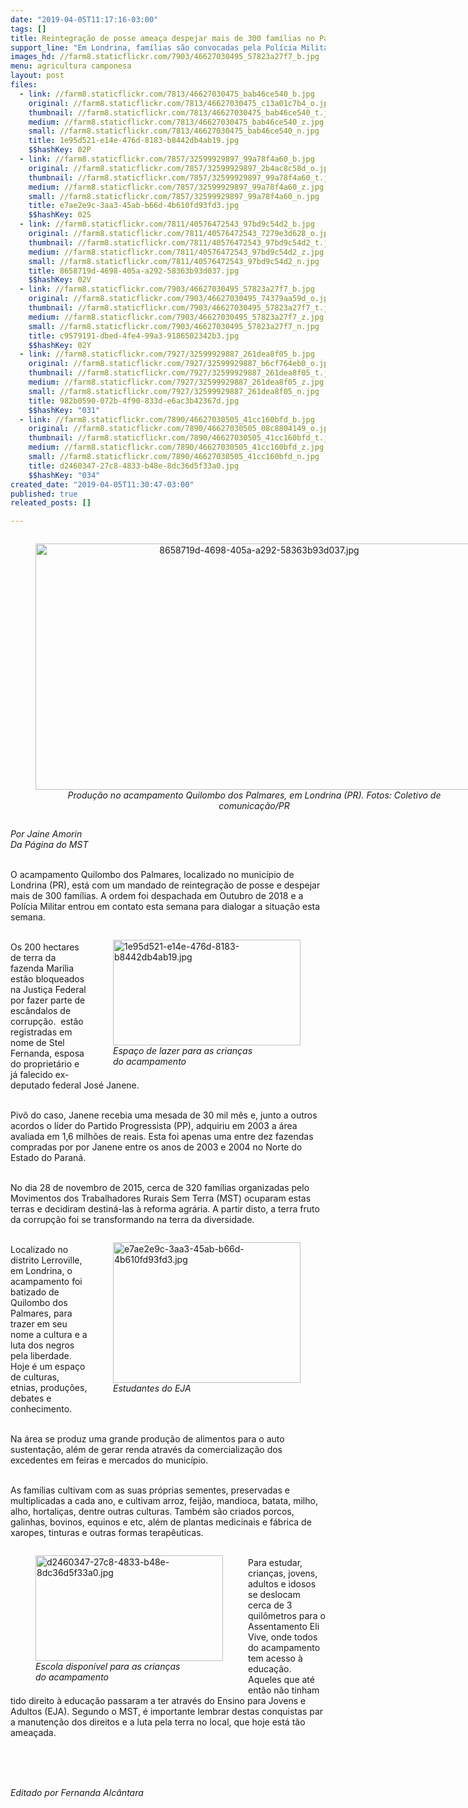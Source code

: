 ```yaml
---
date: "2019-04-05T11:17:16-03:00"
tags: []
title: Reintegração de posse ameaça despejar mais de 300 famílias no Paraná
support_line: "Em Londrina, famílias são convocadas pela Polícia Militar para discutir sobre a situação da área"
images_hd: //farm8.staticflickr.com/7903/46627030495_57823a27f7_b.jpg
menu: agricultura camponesa
layout: post
files:
  - link: //farm8.staticflickr.com/7813/46627030475_bab46ce540_b.jpg
    original: //farm8.staticflickr.com/7813/46627030475_c13a01c7b4_o.jpg
    thumbnail: //farm8.staticflickr.com/7813/46627030475_bab46ce540_t.jpg
    medium: //farm8.staticflickr.com/7813/46627030475_bab46ce540_z.jpg
    small: //farm8.staticflickr.com/7813/46627030475_bab46ce540_n.jpg
    title: 1e95d521-e14e-476d-8183-b8442db4ab19.jpg
    $$hashKey: 02P
  - link: //farm8.staticflickr.com/7857/32599929897_99a78f4a60_b.jpg
    original: //farm8.staticflickr.com/7857/32599929897_2b4ac8c58d_o.jpg
    thumbnail: //farm8.staticflickr.com/7857/32599929897_99a78f4a60_t.jpg
    medium: //farm8.staticflickr.com/7857/32599929897_99a78f4a60_z.jpg
    small: //farm8.staticflickr.com/7857/32599929897_99a78f4a60_n.jpg
    title: e7ae2e9c-3aa3-45ab-b66d-4b610fd93fd3.jpg
    $$hashKey: 02S
  - link: //farm8.staticflickr.com/7811/40576472543_97bd9c54d2_b.jpg
    original: //farm8.staticflickr.com/7811/40576472543_7279e3d628_o.jpg
    thumbnail: //farm8.staticflickr.com/7811/40576472543_97bd9c54d2_t.jpg
    medium: //farm8.staticflickr.com/7811/40576472543_97bd9c54d2_z.jpg
    small: //farm8.staticflickr.com/7811/40576472543_97bd9c54d2_n.jpg
    title: 8658719d-4698-405a-a292-58363b93d037.jpg
    $$hashKey: 02V
  - link: //farm8.staticflickr.com/7903/46627030495_57823a27f7_b.jpg
    original: //farm8.staticflickr.com/7903/46627030495_74379aa59d_o.jpg
    thumbnail: //farm8.staticflickr.com/7903/46627030495_57823a27f7_t.jpg
    medium: //farm8.staticflickr.com/7903/46627030495_57823a27f7_z.jpg
    small: //farm8.staticflickr.com/7903/46627030495_57823a27f7_n.jpg
    title: c9579191-dbed-4fe4-99a3-9186502342b3.jpg
    $$hashKey: 02Y
  - link: //farm8.staticflickr.com/7927/32599929887_261dea8f05_b.jpg
    original: //farm8.staticflickr.com/7927/32599929887_b6cf764eb0_o.jpg
    thumbnail: //farm8.staticflickr.com/7927/32599929887_261dea8f05_t.jpg
    medium: //farm8.staticflickr.com/7927/32599929887_261dea8f05_z.jpg
    small: //farm8.staticflickr.com/7927/32599929887_261dea8f05_n.jpg
    title: 982b0590-072b-4f90-833d-e6ac3b42367d.jpg
    $$hashKey: "031"
  - link: //farm8.staticflickr.com/7890/46627030505_41cc160bfd_b.jpg
    original: //farm8.staticflickr.com/7890/46627030505_08c8804149_o.jpg
    thumbnail: //farm8.staticflickr.com/7890/46627030505_41cc160bfd_t.jpg
    medium: //farm8.staticflickr.com/7890/46627030505_41cc160bfd_z.jpg
    small: //farm8.staticflickr.com/7890/46627030505_41cc160bfd_n.jpg
    title: d2460347-27c8-4833-b48e-8dc36d5f33a0.jpg
    $$hashKey: "034"
created_date: "2019-04-05T11:30:47-03:00"
published: true
releated_posts: []

---
```

<div style="text-align:center">
<figure class="image" style="display:inline-block"><img alt="8658719d-4698-405a-a292-58363b93d037.jpg" height="394" src="//farm8.staticflickr.com/7811/40576472543_97bd9c54d2_b.jpg" width="700" />
<figcaption><em>Produ&ccedil;&atilde;o no acampamento Quilombo dos Palmares, em Londrina (PR). Fotos: Coletivo de comunica&ccedil;&atilde;o/PR</em></figcaption>
</figure>
</div>

<p><em>Por Jaine Amorin<br />
Da P&aacute;gina do MST</em></p>

<p><br />
O acampamento Quilombo dos Palmares, localizado no munic&iacute;pio de Londrina (PR), est&aacute; com um mandado de reintegra&ccedil;&atilde;o de posse e despejar&nbsp; mais de 300 fam&iacute;lias. A ordem foi despachada em Outubro de 2018 e a Pol&iacute;cia Militar entrou em contato esta semana para dialogar a situa&ccedil;&atilde;o esta semana.</p>

<figure class="image" style="float:right"><img alt="1e95d521-e14e-476d-8183-b8442db4ab19.jpg" height="169" src="//farm8.staticflickr.com/7813/46627030475_bab46ce540_b.jpg" width="300" />
<figcaption><em>Espa&ccedil;o de lazer para as crian&ccedil;as<br />
do acampamento</em></figcaption>
</figure>

<p><br />
Os 200 hectares de terra da fazenda Mar&iacute;lia est&atilde;o bloqueados na Justi&ccedil;a Federal por fazer parte de esc&acirc;ndalos de corrup&ccedil;&atilde;o.&nbsp; est&atilde;o registradas em nome de Stel Fernanda, esposa do propriet&aacute;rio e j&aacute; falecido ex-deputado federal Jos&eacute; Janene.</p>

<p><br />
Piv&ocirc; do caso, Janene recebia uma mesada de 30 mil m&ecirc;s e, junto a outros acordos o l&iacute;der do Partido Progressista (PP), adquiriu em 2003 a &aacute;rea&nbsp; avaliada em 1,6 milh&otilde;es de reais. Esta foi apenas uma entre dez fazendas compradas por por Janene entre os anos de 2003 e 2004 no Norte do Estado do Paran&aacute;.</p>

<p><br />
No dia 28 de novembro de 2015, cerca de 320 fam&iacute;lias organizadas pelo Movimentos dos Trabalhadores Rurais Sem Terra (MST) ocuparam estas terras e decidiram destin&aacute;-las &agrave; reforma agr&aacute;ria. A partir disto, a terra fruto da corrup&ccedil;&atilde;o foi se transformando na terra da diversidade.</p>

<figure class="image" style="float:right"><img alt="e7ae2e9c-3aa3-45ab-b66d-4b610fd93fd3.jpg" height="225" src="//farm8.staticflickr.com/7857/32599929897_99a78f4a60_b.jpg" width="300" />
<figcaption><em>Estudantes do EJA</em></figcaption>
</figure>

<p><br />
Localizado no distrito Lerroville, em Londrina, o acampamento foi batizado de Quilombo dos Palmares, para trazer em seu nome a cultura e a luta dos negros pela liberdade. Hoje &eacute; um espa&ccedil;o de culturas, etnias, produ&ccedil;&otilde;es, debates e conhecimento.</p>

<p><br />
Na &aacute;rea se produz uma grande produ&ccedil;&atilde;o de alimentos para o auto sustenta&ccedil;&atilde;o, al&eacute;m de gerar renda atrav&eacute;s da comercializa&ccedil;&atilde;o dos excedentes em feiras e mercados do munic&iacute;pio.</p>

<p><br />
As fam&iacute;lias cultivam com as suas pr&oacute;prias sementes, preservadas e multiplicadas a cada ano, e cultivam arroz, feij&atilde;o, mandioca, batata, milho, alho, hortali&ccedil;as, dentre outras culturas. Tamb&eacute;m s&atilde;o criados porcos, galinhas, bovinos, equinos e etc, al&eacute;m de plantas medicinais e f&aacute;brica de xaropes, tinturas e outras formas terap&ecirc;uticas.</p>

<figure class="image" style="float:left"><img alt="d2460347-27c8-4833-b48e-8dc36d5f33a0.jpg" height="169" src="//farm8.staticflickr.com/7890/46627030505_41cc160bfd_b.jpg" width="300" />
<figcaption><em>Escola dispon&iacute;vel para as crian&ccedil;as<br />
do acampamento</em></figcaption>
</figure>

<p><br />
Para estudar, crian&ccedil;as, jovens, adultos e idosos se deslocam cerca de 3 quil&ocirc;metros para o Assentamento Eli Vive, onde todos do acampamento tem acesso &agrave; educa&ccedil;&atilde;o. Aqueles que at&eacute; ent&atilde;o n&atilde;o tinham tido direito &agrave; educa&ccedil;&atilde;o passaram a ter atrav&eacute;s do Ensino para Jovens e Adultos (EJA). Segundo o MST, &eacute; importante lembrar destas conquistas par a manuten&ccedil;&atilde;o dos direitos e a luta pela terra no local, que hoje est&aacute; t&atilde;o amea&ccedil;ada.<br />
<br />
&nbsp;</p>

<p>&nbsp;</p>

<p><em>Editado por Fernanda Alc&acirc;ntara</em></p>
